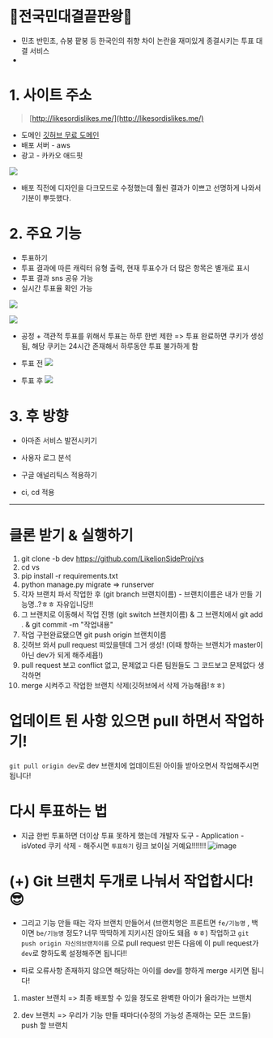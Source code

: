  # 🌟전국민대결끝판왕🌟
 - 민초 반민초, 슈붕 팥붕 등 한국인의 취향 차이 논란을 재미있게 종결시키는 투표 대결 서비스
 - 
# 1. 사이트 주소
> [http://likesordislikes.me/](http://likesordislikes.me/)
- 도메인 [깃허브 무료 도메인](https://education.github.com/pack)
- 배포 서버 - aws
- 광고 - 카카오 애드핏

![](https://images.velog.io/images/myway00/post/0338bf90-2e32-4ce7-8fdb-bce57ccdc66e/%EB%85%B9%ED%99%94_2022_02_27_01_01_41_870.gif)

- 배포 직전에 디자인을 다크모드로 수정했는데 훨씬 결과가 이쁘고 선명하게 나와서 기분이 뿌듯했다.


# 2. 주요 기능
- 투표하기
- 투표 결과에 따른 캐릭터 유형 출력, 현재 투표수가 더 많은 항목은 별개로 표시
- 투표 결과 sns 공유 가능
- 실시간 투표율 확인 가능

![](https://images.velog.io/images/myway00/post/0104bbc3-469b-45a2-a3a3-a32ef926bf38/%EB%85%B9%ED%99%94_2022_02_27_01_03_32_192.gif)

![](https://images.velog.io/images/myway00/post/246b00d3-0ac9-4957-b36d-4c76320a717b/%EB%85%B9%ED%99%94_2022_02_27_01_07_33_787.gif)

- 공정 + 객관적 투표를 위해서 투표는 하루 한번 제한
=> 투표 완료하면 쿠키가 생성됨, 해당 쿠키는 24시간 존재해서 하루동안 투표 불가하게 함

- 투표 전
![](https://images.velog.io/images/myway00/post/75966ab6-dbd7-41ed-9ad1-b5ed5b0b20b2/image.png)
- 투표 후
![](https://images.velog.io/images/myway00/post/a29213cb-3f8d-4c8b-9229-630d517f00f3/image.png)

# 3. 후 방향
- 아마존 서비스 발전시키기

- 사용자 로그 분석

- 구글 애널리틱스 적용하기

- ci, cd 적용


____________________________________________________________________________________________________________________
# 클론 받기 & 실행하기
1) git clone -b dev https://github.com/LikelionSideProj/vs
2) cd vs
3) pip install -r requirements.txt
4) python manage.py migrate => runserver
5) 각자 브랜치 파서 작업한 후 (git branch 브랜치이름) - 브랜치이름은 내가 만들 기능명..?ㅎㅎ 자유입니당!!
6) 그 브랜치로 이동해서 작업 진행 (git switch 브랜치이름) & 그 브랜치에서 git add . & git commit -m "작업내용"
7) 작업 구현완료됐으면 git push origin 브랜치이름
8) 깃허브 와서 pull request 떠있을텐데 그거 생성! (이때 향하는 브랜치가 master이 아닌 dev가 되게 해주세욥!)
9) pull request 보고 conflict 없고, 문제없고 다른 팀원들도 그 코드보고 문제없다 생각하면
10) merge 시켜주고 작업한 브랜치 삭제(깃허브에서 삭제  가능해욥!ㅎㅎ)

# 업데이트 된 사항 있으면 pull 하면서 작업하기!
`git pull origin dev`로 dev 브랜치에 업데이트된 아이들 받아오면서 작업해주시면 됩니다!

# 다시 투표하는 법
- 지금 한번 투표하면 더이상 투표 못하게 했는데
개발자 도구 - Application - isVoted 쿠키 삭제 - 해주시면 `투표하기` 링크 보이실 거예요!!!!!!!
![image](https://user-images.githubusercontent.com/76711238/153557885-3da5f3b3-e651-4498-b891-0efbeb7e4190.png)

# (+) Git 브랜치 두개로 나눠서 작업합시다! 😎
- 그리고 기능 만들 때는 각자 브랜치 만들어서 (브랜치명은 프론트면 `fe/기능명` , 백이면 `be/기능명` 정도? 너무 딱딱하게 지키시진 않아도 돼욥 ㅎㅎ) 작업하고
`git push origin 자신의브랜치이름` 으로 pull request 만든 다음에 이 pull request가 `dev`로 향하도록 설정해주면 됩니다!!

- 따로 오류사항 존재하지 않으면 해당하는 아이를 dev를 향하게 merge 시키면 됩니다! 


1) master 브랜치
=> 최종 배포할 수 있을 정도로 완벽한 아이가 올라가는 브랜치

2) dev 브랜치
=> 우리가 기능 만들 때마다(수정의 가능성 존재하는 모든 코드들) push 할 브랜치
